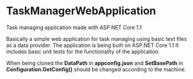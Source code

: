# TaskManagerWebApplication
Task managing application made with ASP.NET Core 1.1

Basically a simple web application for task managing using basic text files as a data provider.
The application is being built on ASP.NET Core 1.1
It includes basic unit tests for the functionality of the application.

When being cloned the **DataPath** in **appconfig.json** and **SetBasePath** in **Configuration.GetConfig()** should be changed according to the machine.
